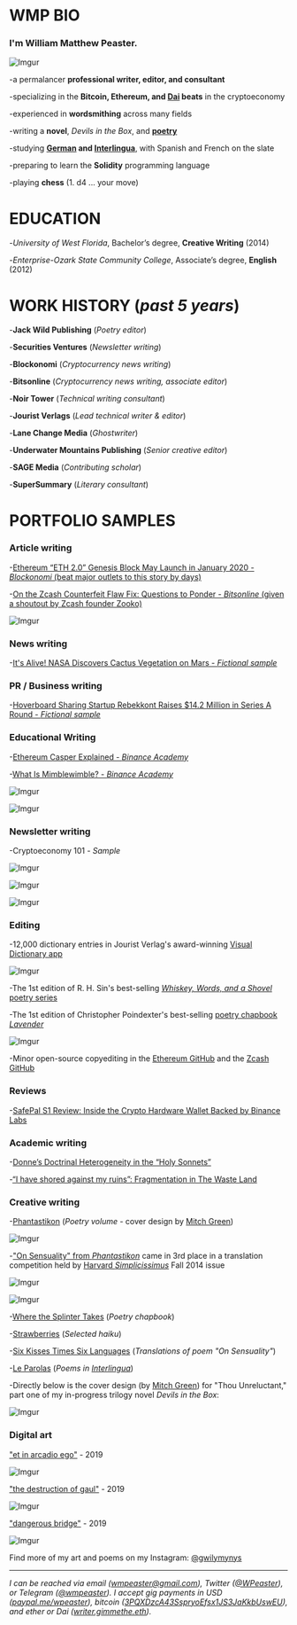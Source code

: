 # <b>WMP BIO</b>

### I'm <b>William Matthew Peaster.</b>

![Imgur](https://i.imgur.com/COmcG3F.jpg)

-a permalancer <b>professional writer, editor, and consultant</b>

-specializing in the <b>Bitcoin, Ethereum, and [Dai](https://github.com/apbendi/use-dai#freelancers) beats</b> in the cryptoeconomy

-experienced in <b>wordsmithing</b> across many fields

-writing a <b>novel</b>, <i>Devils in the Box</i>, and <b>[poetry](https://www.instagram.com/gwilymynys/)</b>

-studying <b>[German](https://github.com/wmpea/words/blob/master/Six%20Kisses%20Times%20Six%20Languages/%C3%9Cber%20die%20Sinnlichkeit%20(German)) and [Interlingua](https://github.com/wmpea/words/tree/master/Le%20Parolas)</b>, with Spanish and French on the slate

-preparing to learn the <b>Solidity</b> programming language

-playing <b>chess</b> (1. d4 ... your move)

# <b>EDUCATION</b> 

-<i>University of West Florida</i>, Bachelor’s degree, <b>Creative Writing</b> (2014)

-<i>Enterprise-Ozark State Community College</i>, Associate’s degree, <b>English</b> (2012)

# <b>WORK HISTORY (<i>past 5 years</i>)</b>

-<b>Jack Wild Publishing</b> (<i>Poetry editor</i>)

-<b>Securities Ventures</b> (<i>Newsletter writing</i>)

-<b>Blockonomi</b> (<i>Cryptocurrency news writing</i>)

-<b>Bitsonline</b> (<i>Cryptocurrency news writing, associate editor</i>)

-<b>Noir Tower</b> (<i>Technical writing consultant</i>)

-<b>Jourist Verlags</b> (<i>Lead technical writer & editor</i>)

-<b>Lane Change Media</b> (<i>Ghostwriter</i>)

-<b>Underwater Mountains Publishing</b> (<i>Senior creative editor</i>)

-<b>SAGE Media</b> (<i>Contributing scholar</i>)

-<b>SuperSummary</b> (<i>Literary consultant</i>)

# <b>PORTFOLIO SAMPLES</b>

### Article writing

-[Ethereum “ETH 2.0” Genesis Block May Launch in January 2020 - *Blockonomi* (beat major outlets to this story by days)](https://blockonomi.com/ethereum-eth-2-0-genesis-block-january-2020/)

-[On the Zcash Counterfeit Flaw Fix: Questions to Ponder - *Bitsonline* (given a shoutout by Zcash founder Zooko)](https://twitter.com/zooko/status/1092911343932399616)

![Imgur](https://i.imgur.com/XT2h6Rk.png)

### News writing

-[It's Alive! NASA Discovers Cactus Vegetation on Mars - *Fictional sample*](https://docs.google.com/document/d/1M7UYwm00dmz6CxSe767VcmhS_60komtyc-Im_vwThys/edit?usp=sharing)

### PR / Business writing

-[Hoverboard Sharing Startup Rebekkont Raises $14.2 Million in Series A Round - *Fictional sample*](https://docs.google.com/document/d/1FKD-yPk7upIheQU5oNW9FhwLHCc0HGR1QOiUvbzQOik/edit?usp=sharing)

### Educational Writing

-[Ethereum Casper Explained - *Binance Academy*](https://www.binance.vision/blockchain/ethereum-casper-explained)

-[What Is Mimblewimble? - *Binance Academy*](https://www.binance.vision/blockchain/what-is-mimblewimble)

![Imgur](https://i.imgur.com/0UkU6Ls.png)

![Imgur](https://i.imgur.com/SQVd74h.png)

### Newsletter writing

-Cryptoeconomy 101 - *Sample*

![Imgur](https://i.imgur.com/XNdIOdX.png)

![Imgur](https://i.imgur.com/oYb06KF.png)

![Imgur](https://i.imgur.com/9GX9mWO.png)

### Editing 

-12,000 dictionary entries in Jourist Verlag's award-winning [Visual Dictionary app](https://www.jourist.com/product/jourist-visual-dictionary/)

![Imgur](https://i.imgur.com/cwSMasm.png)

-The 1st edition of R. H. Sin's best-selling [*Whiskey, Words, and a Shovel* poetry series](https://www.amazon.com/Whiskey-Words-Shovel-R-Sin/dp/1682410188/ref=sr_1_7?keywords=whiskey+words+%26&qid=1562342956&s=books&sr=1-7)

-The 1st edition of Christopher Poindexter's best-selling [poetry chapbook *Lavender*](https://www.amazon.com/Lavender-Christopher-Poindexter/dp/168241129X/ref=pd_rhf_dp_p_img_2?_encoding=UTF8&psc=1&refRID=8D50EBD5E9VZ6C08QFGA
)

![Imgur](https://i.imgur.com/eyFYODP.png)

-Minor open-source copyediting in the [Ethereum GitHub](https://github.com/ethereum/eth2.0-specs/pull/848) and the [Zcash GitHub](https://github.com/zcash/zcash/pull/3927)

### Reviews

-[SafePal S1 Review: Inside the Crypto Hardware Wallet Backed by Binance Labs](https://bitsonline.com/safepal-s1-review/)

### Academic writing

-[Donne’s Doctrinal Heterogeneity in the “Holy Sonnets”](https://www.academia.edu/33744926/John_Donne_s_Doctrinal_Heterogeneity_in_the_Holy_Sonnets_)

-[“I have shored against my ruins”: Fragmentation in The Waste Land](https://www.academia.edu/33744927/_I_have_shored_against_my_ruins_Fragmentation_in_T._S._Eliots_The_Waste_Land)

### Creative writing

-[Phantastikon](https://github.com/wmpea/words/tree/master/Phantastikon) (<i>Poetry volume</i> - cover design by [Mitch Green](https://radpublishing-mitchgreen.myportfolio.com/))

![Imgur](https://i.imgur.com/ciapOM9.jpg)

-["On Sensuality" from *Phantastikon*](https://github.com/wmpea/words/blob/master/Phantastikon/On%20Sensuality) came in 3rd place in a translation competition held by [Harvard *Simplicissimus*](https://issuu.com/simplicissimusjournal/docs/simpl_f14_german_web/28) Fall 2014 issue

![Imgur](https://i.imgur.com/8ydLuuZ.png)

![Imgur](https://i.imgur.com/OBYuzji.png)

-[Where the Splinter Takes](https://github.com/wmpea/words/tree/master/Where%20the%20Splinter%20Takes) (<i>Poetry chapbook</i>)

-[Strawberries](https://github.com/wmpea/words/tree/master/Strawberries) (<i>Selected haiku</i>)

-[Six Kisses Times Six Languages](https://github.com/wmpea/words/tree/master/Six%20Kisses%20Times%20Six%20Languages) (<i>Translations of poem "On Sensuality"</i>)

-[Le Parolas](https://github.com/wmpea/words/tree/master/Le%20Parolas) (<i>Poems in [Interlingua](https://adoneilson.com/int/gi/)</i>)

-Directly below is the cover design (by [Mitch Green](https://radpublishing-mitchgreen.myportfolio.com/)) for "Thou Unreluctant," part one of my in-progress trilogy novel *Devils in the Box*:

![Imgur](https://i.imgur.com/0hlkhOL.jpg)

### Digital art

["et in arcadio ego"](https://www.instagram.com/p/BxWIheiFIDC/) - 2019

![Imgur](https://i.imgur.com/oiE7Qjw.png)


["the destruction of gaul"](https://www.instagram.com/p/BxKrNAFFZn8/) - 2019

![Imgur](https://i.imgur.com/HNbgPoB.png)

["dangerous bridge"](https://www.instagram.com/p/BzuHQ47lozp/) - 2019

![Imgur](https://i.imgur.com/hdW6dlX.png)


Find more of my art and poems on my Instagram: [@gwilymynys](https://www.instagram.com/gwilymynys/)

***

*I can be reached via email (wmpeaster@gmail.com), Twitter ([@WPeaster](https://twitter.com/WPeaster)), or Telegram ([@wmpeaster](https://web.telegram.org/#/im?p=@wmpeaster)). I accept gig payments in USD ([paypal.me/wpeaster](paypal.me/wpeaster)), bitcoin ([3PQXDzcA43SspryoEfsx1JS3JaKkbUswEU](https://www.blockchain.com/btc/address/3PQXDzcA43SspryoEfsx1JS3JaKkbUswEU)), and ether or Dai ([writer.gimmethe.eth](https://etherscan.io/address/writer.gimmethe.eth)).*
